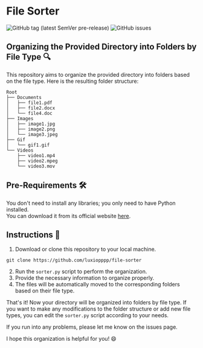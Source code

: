 # File Sorter
<p align="left">
  <img alt="GitHub tag (latest SemVer pre-release)" src="https://img.shields.io/github/v/tag/luxiopppp/file-sorter">
  <img alt="GitHub issues" src="https://img.shields.io/github/issues/luxiopppp/file-sorter">
</p>

## Organizing the Provided Directory into Folders by File Type 🔍

This repository aims to organize the provided directory into folders based on the file type. Here is the resulting folder structure:

```
Root
├── Documents
│   ├── file1.pdf
│   ├── file2.docx
│   └── file4.doc
├── Images
│   ├── image1.jpg
│   ├── image2.png
│   └── image3.jpeg
├── Gif
│   └── gif1.gif
└── Videos
    ├── video1.mp4
    ├── video2.mpeg
    └── video3.mov
```

## Pre-Requirements 🛠️
You don't need to install any libraries; you only need to have Python installed. <br>
You can download it from its official website <a href= "https://www.python.org/downloads"/>here</a>.

## Instructions 📖

1. Download or clone this repository to your local machine.
```
git clone https://github.com/luxiopppp/file-sorter
```
2. Run the `sorter.py` script to perform the organization.
3. Provide the necessary information to organize properly.
4. The files will be automatically moved to the corresponding folders based on their file type.

That's it! Now your directory will be organized into folders by file type. If you want to make any modifications to the folder structure or add new file types, you can edit the `sorter.py` script according to your needs.

If you run into any problems, please let me know on the issues page.

I hope this organization is helpful for you! 😄
